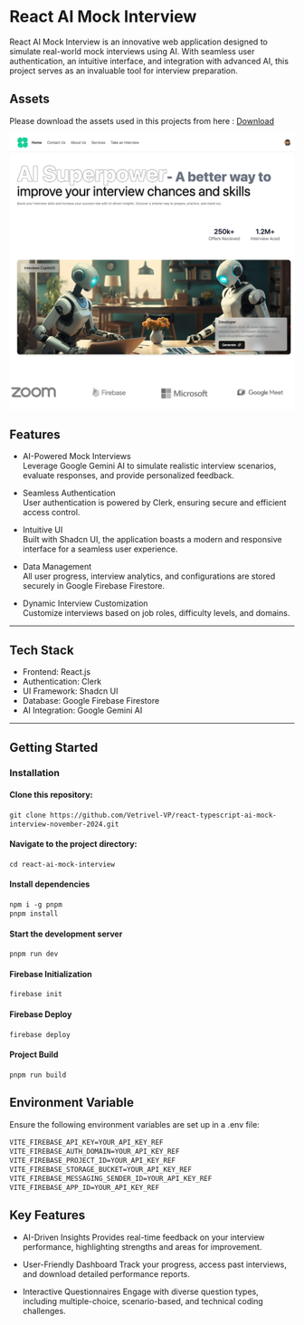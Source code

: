 # React AI Mock Interview

React AI Mock Interview is an innovative web application designed to simulate real-world mock interviews using AI. With seamless user authentication, an intuitive interface, and integration with advanced AI, this project serves as an invaluable tool for interview preparation.

## Assets

Please download the assets used in this projects from here : [Download](https://drive.google.com/drive/folders/1aAiHz6FApIc2IXOsq-TOHHZYcu-aAvrN?usp=drive_link)

![My Project Landing Page](./snap.png)

## Features

- AI-Powered Mock Interviews  
  Leverage Google Gemini AI to simulate realistic interview scenarios, evaluate responses, and provide personalized feedback.

- Seamless Authentication  
  User authentication is powered by Clerk, ensuring secure and efficient access control.

- Intuitive UI  
  Built with Shadcn UI, the application boasts a modern and responsive interface for a seamless user experience.

- Data Management  
  All user progress, interview analytics, and configurations are stored securely in Google Firebase Firestore.

- Dynamic Interview Customization  
  Customize interviews based on job roles, difficulty levels, and domains.

---

## Tech Stack

- Frontend: React.js
- Authentication: Clerk
- UI Framework: Shadcn UI
- Database: Google Firebase Firestore
- AI Integration: Google Gemini AI

---

## Getting Started

### Installation

#### Clone this repository:

```
git clone https://github.com/Vetrivel-VP/react-typescript-ai-mock-interview-november-2024.git
```

#### Navigate to the project directory:

```
cd react-ai-mock-interview
```

#### Install dependencies

```
npm i -g pnpm
pnpm install
```

#### Start the development server

```
pnpm run dev
```

#### Firebase Initialization

```
firebase init
```

#### Firebase Deploy

```
firebase deploy
```

#### Project Build

```
pnpm run build
```

## Environment Variable

Ensure the following environment variables are set up in a .env file:

```
VITE_FIREBASE_API_KEY=YOUR_API_KEY_REF
VITE_FIREBASE_AUTH_DOMAIN=YOUR_API_KEY_REF
VITE_FIREBASE_PROJECT_ID=YOUR_API_KEY_REF
VITE_FIREBASE_STORAGE_BUCKET=YOUR_API_KEY_REF
VITE_FIREBASE_MESSAGING_SENDER_ID=YOUR_API_KEY_REF
VITE_FIREBASE_APP_ID=YOUR_API_KEY_REF
```

## Key Features

- AI-Driven Insights
  Provides real-time feedback on your interview performance, highlighting strengths and areas for improvement.

- User-Friendly Dashboard
  Track your progress, access past interviews, and download detailed performance reports.

- Interactive Questionnaires
  Engage with diverse question types, including multiple-choice, scenario-based, and technical coding challenges.